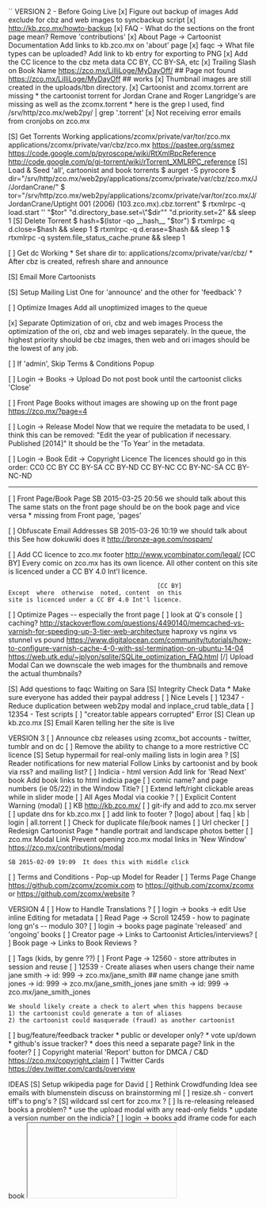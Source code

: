 ``
VERSION 2 - Before Going Live
[x] Figure out backup of images
    Add exclude for cbz and web images to syncbackup script
[x] http://kb.zco.mx/howto-backup
[x] FAQ - What do the sections on the front page mean?
    Remove 'contributions'
[x] About Page -> Cartoonist Documentation
    Add links to kb.zco.mx on 'about' page
[x] faqc -> What file types can be uploaded?
    Add link to kb entry for exporting to PNG
[x] Add the CC licence to the cbz meta data
    CC BY, CC BY-SA, etc
[x] Trailing Slash on Book Name
    https://zco.mx/LilliLoge/MyDayOff/  ## Page not found
    https://zco.mx/LilliLoge/MyDayOff   ## works
[x] Thumbnail images are still created in the uploads/tbn directory.
[x] Cartoonist and zcomx.torrent are missing
    * the cartoonist torrent for Jordan Crane and Roger Langridge's are missing as well as the zcomx.torrent
    * here is the grep I used, find /srv/http/zco.mx/web2py/ | grep '\.torrent'
[x] Not receiving error emails from cronjobs on zco.mx

[S] Get Torrents Working
    applications/zcomx/private/var/tor/zco.mx
    applications/zcomx/private/var/cbz/zco.mx
    https://pastee.org/ssmez
    https://code.google.com/p/pyroscope/wiki/RtXmlRpcReference
    http://code.google.com/p/gi-torrent/wiki/rTorrent_XMLRPC_reference
    [S] Load & Seed 'all', cartoonist and book torrents
        $ aurget -S pyrocore
        $ dir="/srv/http/zco.mx/web2py/applications/zcomx/private/var/cbz/zco.mx/J/JordanCrane/"
        $ tor="/srv/http/zco.mx/web2py/applications/zcomx/private/var/tor/zco.mx/J/JordanCrane/Uptight 001 (2006) (103.zco.mx).cbz.torrent"
        $ rtxmlrpc -q load.start '' "$tor" "d.directory_base.set=\"$dir\"" "d.priority.set=2" && sleep 1
    [S] Delete Torrent
        $ hash=$(lstor -qo __hash__ "$tor")
        $ rtxmlrpc -q d.close=$hash && sleep 1
        $ rtxmlrpc -q d.erase=$hash && sleep 1
        $ rtxmlrpc -q system.file_status_cache.prune && sleep 1

[ ] Get dc Working
    * Set share dir to: applications/zcomx/private/var/cbz/
    * After cbz is created, refresh share and announce

[S] Email More Cartoonists

[S] Setup Mailing List
    One for 'announce' and the other for 'feedback' ?

[ ] Optimize Images
    Add all unoptimized images to the queue

[x] Separate Optimization of ori, cbz and web images
    Process the optimization of the ori, cbz and web images separately.
    In the queue, the highest priority should be cbz images, then web
    and ori images should be the lowest of any job.

[ ] If 'admin', Skip Terms & Conditions Popup

[ ] Login -> Books -> Upload
    Do not post book until the cartoonist clicks 'Close'

[ ] Front Page
    Books without images are showing up on the front page
    https://zco.mx/?page=4

[ ] Login -> Release Model
    Now that we require the metadata to be used, I think this can be
    removed:
        "Edit the year of publication if necessary.  Published [2014]"
    It should be the 'To Year' in the metadata.

[ ] Login -> Book Edit -> Copyright Licence
    The licences should go in this order:
        CC0
        CC BY
        CC BY-SA
        CC BY-ND
        CC BY-NC
        CC BY-NC-SA
        CC BY-NC-ND

---

[ ] Front Page/Book Page
    SB 2015-03-25 20:56  we should talk about this
    The same stats on the front page should be on the book page and
    vice versa
    * missing from Front page, 'pages'

[ ] Obfuscate Email Addresses
    SB 2015-03-26 10:19  we should talk about this
    See how dokuwiki does it
    http://bronze-age.com/nospam/

[ ] Add CC licence to zco.mx footer
    http://www.ycombinator.com/legal/
                                              [CC BY]
       Every comic on zco.mx has its own licence. All
       other content on this site is licenced under a
                             CC BY 4.0 Int'l licence.

                                              [CC BY]
    Except  where  otherwise  noted, content  on this
    site is licenced under a CC BY 4.0 Int'l licence.

[ ] Optimize Pages -- especially the front page
    [ ] look at Q's console
    [ ] caching?
        http://stackoverflow.com/questions/4490140/memcached-vs-varnish-for-speeding-up-3-tier-web-architecture
        haproxy vs nginx vs stunnel vs pound
            https://www.digitalocean.com/community/tutorials/how-to-configure-varnish-cache-4-0-with-ssl-termination-on-ubuntu-14-04
        https://web.utk.edu/~jplyon/sqlite/SQLite_optimization_FAQ.html
        [/] Upload Modal
            Can we downscale the web images for the thumbnails and remove the
            actual thumbnails?

[S] Add questions to faqc
    Waiting on Sara
[S] Integrity Check Data
    * Make sure everyone has added their paypal address
[ ] Nice Levels
[ ] 12347 - Reduce duplication between web2py modal and inplace_crud table_data
[ ] 12354 - Test scripts
[ ] "creator.table appears corrupted" Error
[S] Clean up kb.zco.mx
[S] Email Karen telling her the site is live

VERSION 3
[ ] Announce cbz releases using zcomx_bot accounts
    - twitter, tumblr and on dc
[ ] Remove the ability to change to a more restrictive CC licence
[S] Setup hypermail for real-only mailing lists in login area ?
[S] Reader notifications for new material
    Follow Links
        by cartoonist and by book
        via rss? and mailing list?
[ ] Indicia - html version
    Add link for 'Read Next' book
    Add book links to html indicia page
[ ] comic name? and page numbers (ie 05/22) in the Window Title?
[ ] Extend left/right clickable areas while in slider mode
[ ] All Ages Modal via cookie ?
[ ] Explicit Content Warning (modal)
[ ] KB
    http://kb.zco.mx/
    [ ] git-ify and add to zco.mx server
    [ ] update dns for kb.zco.mx
    [ ] add link to footer ?
        [logo] about | faq | kb | login | all.torrent
[ ] Check for duplicate file/book names
[ ] Url checker
[ ] Redesign Cartoonist Page
    * handle portrait and landscape photos better
[ ] zco.mx Modal Link
    Prevent opening zco.mx modal links in 'New Window'
    https://zco.mx/contributions/modal

    SB 2015-02-09 19:09  It does this with middle click
[ ] Terms and Conditions - Pop-up Model for Reader
[ ] Terms Page
    Change https://github.com/zcomx/zcomix.com to
    https://github.com/zcomx/zcomx or
    https://github.com/zcomx/website ?


VERSION 4
[ ] How to Handle Translations ?
[ ] login -> books -> edit
    Use inline Editing for metadata
[ ] Read Page -> Scroll
    12459 - how to paginate long gn's -- modulo 30?
[ ] login -> books page
    paginate 'released' and 'ongoing' books
[ ] Creator page -> Links to Cartoonist Articles/interviews?
[ ] Book page -> Links to Book Reviews ?

[ ] Tags (kids, by genre ??)
[ ] Front Page -> 12560 - store attributes in session and reuse
[ ] 12539 - Create aliases when users change their name
    jane smith -> id: 999 -> zco.mx/jane_smith
    ## name change
    jane smith jones -> id: 999 -> zco.mx/jane_smith_jones
    jane smith -> id: 999 -> zco.mx/jane_smith_jones

    We should likely create a check to alert when this happens because
    1) the cartoonist could generate a ton of aliases
    2) the cartoonist could masquerade (fraud) as another cartoonist
[ ] bug/feature/feedback tracker
    * public or developer only?
    * vote up/down
    * github's issue tracker?
    * does this need a separate page?  link in the footer?
[ ] Copyright material
    'Report' button for DMCA / C&D
    https://zco.mx/copyright_claim
[ ] Twitter Cards
    https://dev.twitter.com/cards/overview


IDEAS
[S] Setup wikipedia page for David
[ ] Rethink Crowdfunding Idea
    see emails with blumenstein
    discuss on brainstorming ml
[ ] resize.sh - convert tiff's to png's ?
[S] wildcard ssl cert for zco.mx ?
[ ] Is re-releasing released books a problem?
    * use the upload modal with any read-only fields
    * update a version number on the indicia?
[ ] login -> books
    add iframe code for each book
    <embed/>
    <iframe/>
    SB 2014-08-29 11:24  This needs more thought
[-] Guided view using Perfect Viewer ?
    The main dev, Lin Rookie (rookiestudio@gmail.com), suggests guided
    view is possible with opencv but he believes the feature is not
    useful and it is a low priority.  He said the source is closed and
    he does not take bounties towards new features.
[ ] bio and book description - wikipedia api?
    https://github.com/goldsmith/Wikipedia          ## wikipedia api
[ ] user comments? - disqus api? reddit api?
    * cartoonist chooses comments to form a digital letters page?
[ ] RDFa-html meta
    https://wiki.creativecommons.org/Frequently_Asked_Questions#What_does_it_mean_that_Creative_Commons_licenses_are_.22machine-readable.22.3F
    http://www.w3.org/TR/html-rdfa/
[ ] RiP!: remix torrent ?
[ ] Social media links other than on the indicia ??
[ ] Read Page
    Navigate with mouse scroll as well ?
    http://geekwagon.net/projects/xkcd1190/
    h-scroll - http://danielschafferbrooklyncomics.com/books/uncategorized/all-you-need/
    2-page slider ?
``
# vim:set ft=dm:
